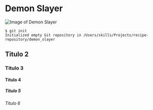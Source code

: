 # Demon Slayer
![Image of Demon Slayer](https://images.wallpapersden.com/image/download/demon-slayer-team_a2xpbWeUmZqaraWkpJRqZmdlrWdtbWU.jpg)
````
$ git init
Initialized empty Git repository in /Users/skills/Projects/recipe-repository/demon_slayer

````

## Titulo 2
### Titulo 3
#### Titulo 4
##### Titulo 5
###### Titulo 6
